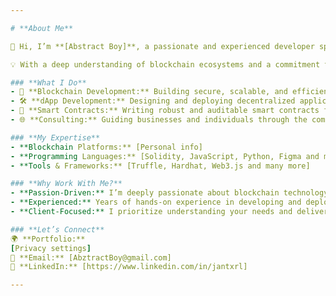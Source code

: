 ```yaml
---

# **About Me**  

👋 Hi, I’m **[Abstract Boy]**, a passionate and experienced developer specializing in **blockchain technology, decentralized applications (dApps), and smart contract development**.  

💡 With a deep understanding of blockchain ecosystems and a commitment to innovation, I help **businesses and individuals** harness the power of decentralized technologies to solve software problems.  

### **What I Do**  
- 🔗 **Blockchain Development:** Building secure, scalable, and efficient blockchain solutions.  
- 🛠️ **dApp Development:** Designing and deploying decentralized applications that empower users.  
- 📜 **Smart Contracts:** Writing robust and auditable smart contracts for various use cases.  
- 🌐 **Consulting:** Guiding businesses and individuals through the complexities of blockchain adoption.  

### **My Expertise**  
- **Blockchain Platforms:** [Personal info]  
- **Programming Languages:** [Solidity, JavaScript, Python, Figma and many more]  
- **Tools & Frameworks:** [Truffle, Hardhat, Web3.js and many more]  

### **Why Work With Me?**  
- **Passion-Driven:** I’m deeply passionate about blockchain technology and its potential to transform industries.  
- **Experienced:** Years of hands-on experience in developing and deploying software.
- **Client-Focused:** I prioritize understanding your needs and delivering tailored solutions that drive results.  

### **Let’s Connect**  
🌍 **Portfolio:** 
[Privacy settings]  
📧 **Email:** [AbztractBoy@gmail.com]  
💼 **LinkedIn:** [https://www.linkedin.com/in/jantxrl]  

---
```

